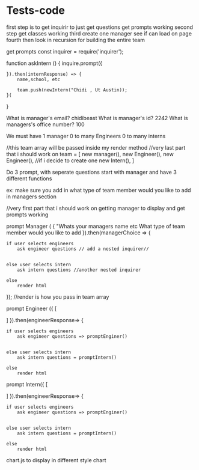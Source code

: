 # Tests-code
first step is to get inquirir to just get questions get prompts working
second step get classes working
third create one manager see if can load on page
fourth then look in recursion for building the entire team


get prompts
const inquirer = require('inquirer');

function askIntern () {
    inquire.prompt({

    }).then(internResponse) => {
        name,school, etc

        team.push(newIntern("Chidi , Ut Austin));
    }(
}



What is manager's email? chidibeast
What is manager's id? 2242
What is managers's office number? 100

We must have 1 manager
0 to many Engineers
0 to many interns

//this team array will be passed inside my render method
//very last part that i should work on 
team = [
    new manager(),
    new Engineer(),
    new Engineer(), //if i decide to create one
    new Intern(),
]



Do 3 prompt, with seperate questions
start with manager and have 3 different functions

ex: make sure you add in what type of team member would you like to add in managers section

//very first part that i should work on getting manager to display and get prompts working


prompt Manager ( {
    "Whats your managers name etc
    What type of team member would you like to add
}).then(managerChoice => {

    if user selects engineers
        ask engineer questions // add a nested inquirer//

        
    else user selects intern
        ask intern questions //another nested inquirer

    else 
        render html

});
//render is how you pass in team array

prompt Engineer ({
[

]
}).then(engineerResponse=> {

    if user selects engineers
        ask engineer questions => promptEnginer()

        
    else user selects intern
        ask intern questions = promptIntern()

    else 
        render html





prompt Intern({
[

]
}).then(engineerResponse=> {

    if user selects engineers
        ask engineer questions => promptEnginer()

        
    else user selects intern
        ask intern questions = promptIntern()

    else 
        render html



















chart.js to display in different style chart